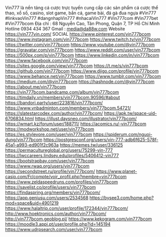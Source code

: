Vin777 là nền tảng cá cược trực tuyến cung cấp các sản phẩm cá cược thể thao, xổ số, casino, slot game, bắn cá, game bài, đá gà đua ngựa
#Vin777 #linkvaoVin777 #dangnhapVin777 #nhacaiVin777 #Vin777com #Vin777bet #Vin777bcom
Địa chỉ : 68 Nguyễn Cao, Tân Phong, Quận 7, TP Hồ Chí Minh
Hotline 0934 434 367
Gmail : media@da88w.com
Website https://vin777vin.com/
SOCIAL 
https://www.pinterest.com/vin777bcom
https://www.instagram.com/vin777bcom
https://www.twitch.tv/vin777bcom
https://twitter.com/vin777bcom
https://www.youtube.com/@vin777bcom
https://gravatar.com/vin777bcom
https://www.reddit.com/user/vin777bcom
https://500px.com/p/vin777bcom
https://www.linkedin.com/in/vin777bcom
https://www.facebook.com/vin777bcom
https://sites.google.com/view/vin777bcom
https://t.me/s/vin777bcom
https://github.com/vin777bcom
https://www.diigo.com/profile/vin777bcom
https://www.behance.net/vin777bcom
https://www.tumblr.com/vin777bcom
https://medium.com/@vin777bcom
https://hashnode.com/@vin777bcom
https://about.me/vin777bcom
https://vin777bcom.bandcamp.com/album/vin777bcom
https://timdaily.vn/members/vin777bcom.90596/#about
https://bandori.party/user/223816/vin777bcom/
https://www.vnbadminton.com/members/vin777bcom.54721/
https://slatestarcodex.com/author/vin777bcom/
https://apk.tw/space-uid-6706834.html
https://illust.daysneo.com/illustrator/vin777bcom/
https://wmart.kz/forum/user/188711/
https://acomics.ru/-vin777bcom
https://modworkshop.net/user/vin777bcom
https://es.stylevore.com/user/vin777bcom
https://spiderum.com/nguoi-dung/vin777bcom
https://postgresconf.org/users/vin-777-adb6f625-578f-45a1-a993-ed901f2c963a
https://memes.tw/user/336125
https://permacultureglobal.org/users/75299-vin-777
https://lwccareers.lindsey.edu/profiles/5406412-vin777
https://bootstrapbay.com/user/vin777bcom
https://www.rwaq.org/users/vin777bcom
https://secondstreet.ru/profile/vin777bcom/
https://www.planet-casio.com/Fr/compte/voir_profil.php?membre=vin777bcom
https://www.zeldaspeedruns.com/profiles/vin777bcom
https://savelist.co/profile/users/vin777bcom
https://findaspring.org/members/vin777bcom/
https://app.geniusu.com/users/2534568
https://bysee3.com/home.php?mod=space&uid=4901219
https://www.halaltrip.com/user/profile/172344/vin777bcom/
http://www.hoektronics.com/author/vin777bcom/
http://vin777bcom.geoblog.pl/
https://www.kekogram.com/vin777bcom
https://moodle3.appi.pt/user/profile.php?id=145194
https://www.udrpsearch.com/user/vin777bcom
